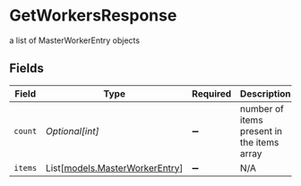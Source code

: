 # GetWorkersResponse

a list of MasterWorkerEntry objects


## Fields

| Field                                                            | Type                                                             | Required                                                         | Description                                                      |
| ---------------------------------------------------------------- | ---------------------------------------------------------------- | ---------------------------------------------------------------- | ---------------------------------------------------------------- |
| `count`                                                          | *Optional[int]*                                                  | :heavy_minus_sign:                                               | number of items present in the items array                       |
| `items`                                                          | List[[models.MasterWorkerEntry](../models/masterworkerentry.md)] | :heavy_minus_sign:                                               | N/A                                                              |